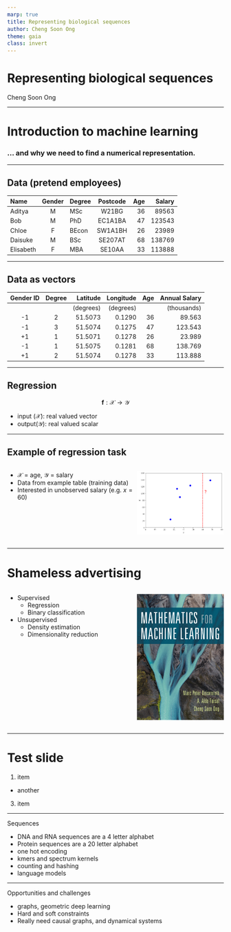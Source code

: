 ```yaml
---
marp: true
title: Representing biological sequences
author: Cheng Soon Ong
theme: gaia
class: invert
---
```


<style>
.container{
    display: flex;
}
.col60{
    flex: 60%;
}
.col40{
    flex: 40%;
}
.col{
    flex: 1;
}
</style>


# Representing biological sequences

Cheng Soon Ong

---

# Introduction to machine learning

### ... and why we need to find a numerical representation.

---


## Data (pretend employees)


| Name | Gender | Degree | Postcode | Age | Salary |
|:-----|:------:|:-------|:--------:|----:|-------:|
Aditya | M | MSc | W21BG | 36 | 89563 |
Bob | M | PhD | EC1A1BA | 47 | 123543 |
Chloe | F | BEcon | SW1A1BH | 26 | 23989 |
Daisuke | M | BSc | SE207AT | 68 | 138769 |
Elisabeth | F | MBA | SE10AA | 33 | 113888 |


---

## Data as vectors

Gender ID | Degree | Latitude  |  Longitude  |  Age | Annual Salary |
|:-------:|:-----------:|---------------:|------------:|-----:|--------------:|
|  |   | (degrees) | (degrees) |  | (thousands) |
-1 | 2 | 51.5073 | 0.1290 | 36 | 89.563 |
-1 | 3 | 51.5074 | 0.1275 | 47 | 123.543 |
+1 | 1 | 51.5071 | 0.1278 | 26 | 23.989 |
-1 | 1 | 51.5075 | 0.1281 | 68 | 138.769 |
+1 | 2 | 51.5074 | 0.1278 | 33 | 113.888 |

---


## Regression

$$\mathbf{f} : \mathcal{X} \to \mathcal{Y}$$

- input ($\mathcal{X}$): real valued vector
- output($\mathcal{Y}$): real valued scalar


---

<!-- _class: lead -->

## Example of regression task

<div class="container">

<div class="col60">

- $\mathcal{X}$ = age, $\mathcal{Y}$ = salary
- Data from example table (training data)
- Interested in unobserved salary (e.g. $x=60$)

</div>

<div class="col40">

![Predict salary from age](figs-book/linear_regression_testpoint.png)

</div>

</div>



---

# Shameless advertising

<div class="container">

<div class="col60">

- Supervised
  * Regression
  * Binary classification
- Unsupervised
  * Density estimation
  * Dimensionality reduction

</div>

<div class="col40">

![height:500px](figs-book/cover.png)

</div>

</div>

---

# Test slide

1. item
- another
3. item


---

Sequences
- DNA and RNA sequences are a 4 letter alphabet
- Protein sequences are a 20 letter alphabet
- one hot encoding
- kmers and spectrum kernels
- counting and hashing
- language models

---
Opportunities and challenges
- graphs, geometric deep learning
- Hard and soft constraints
- Really need causal graphs, and dynamical systems
